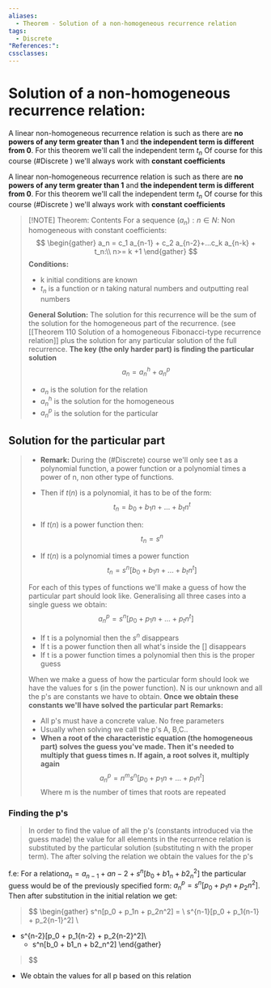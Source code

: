 ```yaml
---
aliases:
  - Theorem - Solution of a non-homogeneous recurrence relation
tags:
  - Discrete
"References:": 
cssclasses:
---
```

# Solution of a non-homogeneous recurrence relation: 

A linear non-homogeneous recurrence relation is such as there are **no powers of any term greater than 1** and **the independent term is different from 0**. For this theorem we'll call the independent term $t_n$
Of course for this course (#Discrete ) we'll always work with **constant coefficients**

A linear non-homogeneous recurrence relation is such as there are **no powers of any term greater than 1** and **the independent term is different from 0**. For this theorem we'll call the independent term $t_n$
Of course for this course (#Discrete ) we'll always work with **constant coefficients**

 
> [!NOTE] Theorem:
> Contents
>  For a sequence $(a_n): n\in N$: Non homogeneous with constant coefficients: 
>$$
\begin{gather}
a_n = c_1 a_{n-1} + c_2 a_{n-2}+...c_k a_{n-k} + t_n:\\ n>= k +1
\end{gather}
>$$
>**Conditions:**
>+ k initial conditions are known
>+ $t_n$ is a function  or n taking natural numbers and outputting real numbers
>
>**General Solution:**
>The solution for this recurrence will be the sum of the solution for the homogeneous part of the recurrence. (see [[Theorem 110 Solution of a homogeneous Fibonacci-type recurrence relation]] plus the solution for any particular solution of the full recurrence. **The key (the only harder part) is finding the particular solution**
>$$
a_n =a_n^h + a_n^p 
>$$
>+ $a_n$ is the solution for the relation 
>+ $a_n^h$ is the solution for the homogeneous 
>+ $a_n^p$ is the solution for the particular


## Solution for the particular part
>+ **Remark:** During the (#Discrete)  course we'll only see t as a polynomial function, a power function or a polynomial times a power  of n, non other type of functions. 
>  
>  + Then if $t(n)$ is a polynomial, it has to be of the form: 
> $$
>  t_n = b_0 + b_1n + ...+ b_tn^t
>$$
>+ If $t(n)$ is a power function then: 
>$$
> t_n = s^n
>$$
>+ If $t(n)$ is a polynomial times a power function
>$$
>t_n = s^n[b_0 + b_1n + ...+ b_tn^t]
>$$
>
>For each of this types of functions we'll make a guess of how the particular part should  look like. Generalising all three cases into a single guess we obtain: 
>$$
>a^p_n = s^n [p_0 + p_1n + ... + p_tn^t]
>$$
>+ If t is a polynomial then the $s^n$ disappears 
>+ If t is a power function then all what's inside the [] disappears
>+ If t is a power function times a polynomial then this is the proper guess
>
>When we make a guess of how the particular form should look we have the values for s (in the power function). N is our unknown and all the p's are constants we have to obtain. **Once we obtain these constants we'll have solved the particular part** 
>**Remarks:**
>+ All p's must have a concrete value. No free parameters
>+ Usually when solving we call the p's A, B,C..
>+ **When a root of the characteristic equation (the homogeneous part) solves the guess you've made. Then it's needed to multiply that guess times n. If again, a root solves it, multiply again**
>$$
>a^p_n = n^m s^n [p_0 + p_1n + ... + p_tn^t]
>$$
>Where m is the number of times that roots are repeated
>
### Finding the p's
>In order to find the value of all the p's (constants introduced via the guess made) the value for all elements in the recurrence relation is substituted by the particular solution (substituting n with the proper term). The after solving the relation we obtain the values for the p's

f.e: For a relation$a_n = a_{n-1} + a{n-2} + s^n[b_0 + b1_n + b2_n^2]$  the particular guess would be of the previously specified form: $a^p_n = s^n[p_0 + p_1n + p_2n^2]$. Then after substitution in the initial relation we get: 
>$$
\begin{gather}
s^n[p_0 + p_1n + p_2n^2] = \\
s^{n-1}[p_0 + p_1{n-1} + p_2{n-1}^2] \\
+ s^{n-2}[p_0 + p_1{n-2} + p_2{n-2}^2]\\
  + s^n[b_0 + b1_n + b2_n^2]
\end{gather}
>$$
+ We obtain the values for all p based on this relation
